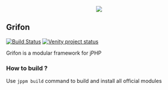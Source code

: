 <center><img src="https://psv4.userapi.com/c848424/u506640354/docs/d2/30e270503803/Splash1x.png?extra=qsRu1WsLNivNrquc1xeddIext4g3DZG6mCVO86rz-b35gLHZdmvsOOTL-rjKWdCMvtBpYiDecxVPbI7EWttNJpm9LkcdXSVLGdWPi8O0POcakub1LWlnUmdtWvEOG6G8LS5kzK_Xecljf1dayDT4sd8O"/></center>

## Grifon

[![Build Status](https://travis-ci.org/VenityStudio/grifon-framework.svg?branch=master)](https://travis-ci.org/VenityStudio/grifon-framework)
[![Venity project status](https://img.shields.io/badge/Venity-official-blue.svg)](https://vk.com/venity)

Grifon is a modular framework for jPHP

### How to build ? 

Use ``jppm build`` command to build and install all official modules
